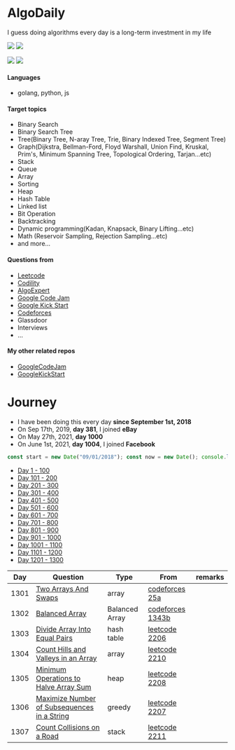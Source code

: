 # AlgoDaily

I guess doing algorithms every day is a long-term investment in my life

[![](https://img.shields.io/badge/dynamic/json?style=flat&labelColor=black&color=green&label=Solved&query=solvedOverTotal&url=https%3A%2F%2Fleetcode-badge.vercel.app%2Fapi%2Fusers%2Fcalvinchankf&logo=leetcode&logoColor=yellow)](https://leetcode.com/calvinchankf/)
[![](https://img.shields.io/badge/dynamic/json?style=flat&labelColor=black&color=green&label=Ranking&query=ranking&url=https%3A%2F%2Fleetcode-badge.vercel.app%2Fapi%2Fusers%2Fcalvinchankf&logo=leetcode&logoColor=yellow)](https://leetcode.com/calvinchankf/)

![](https://badges.pufler.dev/created/calvinchankf/algodaily)
![](https://badges.pufler.dev/updated/calvinchankf/algodaily)

#### Languages

- golang, python, js

#### Target topics

- Binary Search
- Binary Search Tree
- Tree(Binary Tree, N-aray Tree, Trie, Binary Indexed Tree, Segment Tree)
- Graph(Dijkstra, Bellman-Ford, Floyd Warshall, Union Find, Kruskal, Prim's, Minimum Spanning Tree, Topological Ordering, Tarjan...etc)
- Stack
- Queue
- Array
- Sorting
- Heap
- Hash Table
- Linked list
- Bit Operation
- Backtracking
- Dynamic programming(Kadan, Knapsack, Binary Lifting...etc)
- Math (Reservoir Sampling, Rejection Sampling...etc)
- and more...

#### Questions from

- [Leetcode](https://leetcode.com)
- [Codility](https://app.codility.com/programmers/lessons/)
- [AlgoExpert](https://www.algoexpert.io)
- [Google Code Jam](https://codingcompetitions.withgoogle.com/codejam)
- [Google Kick Start](https://codingcompetitions.withgoogle.com/kickstart/)
- [Codeforces](https://codeforces.com)
- Glassdoor
- Interviews
- ...

#### My other related repos

- [GoogleCodeJam](https://github.com/calvinchankf/GoogleCodeJam)
- [GoogleKickStart](https://github.com/calvinchankf/GoogleKickStart)

# Journey

- I have been doing this every day **since September 1st, 2018**
- On Sep 17th, 2019, **day 381**, I joined **eBay**
- On May 27th, 2021, **day 1000**
- On June 1st, 2021, **day 1004**, I joined **Facebook**

```js
const start = new Date("09/01/2018"); const now = new Date(); console.log(Math.ceil((now - start) / (1000 * 3600 * 24)));
```

- [Day 1 - 100](./markdowns/day1-100.md)
- [Day 101 - 200](./markdowns/day101-200.md)
- [Day 201 - 300](./markdowns/day201-300.md)
- [Day 301 - 400](./markdowns/day301-400.md)
- [Day 401 - 500](./markdowns/day401-500.md)
- [Day 501 - 600](./markdowns/day501-600.md)
- [Day 601 - 700](./markdowns/day601-700.md)
- [Day 701 - 800](./markdowns/day701-800.md)
- [Day 801 - 900](./markdowns/day801-900.md)
- [Day 901 - 1000](./markdowns/day901-1000.md)
- [Day 1001 - 1100](./markdowns/day1001-1100.md)
- [Day 1101 - 1200](./markdowns/day1101-1200.md)
- [Day 1201 - 1300](./markdowns/day1201-1300.md)

| Day  | Question                                                                                                                                          | Type                       | From                                                                                                            | remarks                                    |
| ---- | ------------------------------------------------------------------------------------------------------------------------------------------------- | -------------------------- | --------------------------------------------------------------------------------------------------------------- | ------------------------------------------ |
| 1301 | [Two Arrays And Swaps](/codeforces/25a)                                                                                                                      | array                 | [codeforces 25a](https://codeforces.com/problemset/problem/25/A)                                                |                                            |
| 1302 | [Balanced Array](/codeforces/1343b)                                                                                                                      | Balanced Array                 | [codeforces 1343b](https://codeforces.com/problemset/problem/1343/B)                                                |                                            |
| 1303 | [Divide Array Into Equal Pairs](/leetcode/2206-divide-array-into-equal-pairs)                                                                                                            | hash table                       | [leetcode 2206](https://leetcode.com/problems/divide-array-into-equal-pairs/)                                              |                                            |
| 1304 | [Count Hills and Valleys in an Array](/leetcode/2210-count-hills-and-valleys-in-an-array/)                                                                                                            | array                       | [leetcode 2210](https://leetcode.com/problems/count-hills-and-valleys-in-an-array/)                                              |                                            |
| 1305 | [Minimum Operations to Halve Array Sum](/leetcode/2208-minimum-operations-to-halve-array-sum/)                                                                                                            | heap                       | [leetcode 2208](https://leetcode.com/problems/minimum-operations-to-halve-array-sum/)                                              |                                            |
| 1306 | [Maximize Number of Subsequences in a String](/leetcode/2207-maximize-number-of-subsequences-in-a-string/)                                                                                                            | greedy                       | [leetcode 2207](https://leetcode.com/problems/maximize-number-of-subsequences-in-a-string/)                                              |                                            |
| 1307 | [Count Collisions on a Road](/leetcode/2211-count-collisions-on-a-road/)                                                                                                            | stack                       | [leetcode 2211](https://leetcode.com/problems/count-collisions-on-a-road/)                                              |                                            |
